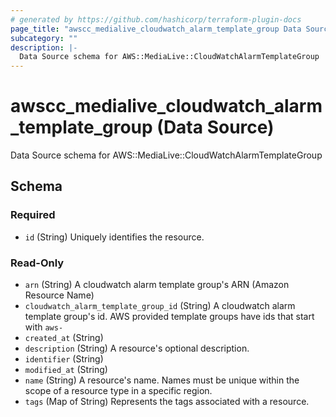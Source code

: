 ```yaml
---
# generated by https://github.com/hashicorp/terraform-plugin-docs
page_title: "awscc_medialive_cloudwatch_alarm_template_group Data Source - terraform-provider-awscc"
subcategory: ""
description: |-
  Data Source schema for AWS::MediaLive::CloudWatchAlarmTemplateGroup
---
```


# awscc_medialive_cloudwatch_alarm_template_group (Data Source)

Data Source schema for AWS::MediaLive::CloudWatchAlarmTemplateGroup



<!-- schema generated by tfplugindocs -->
## Schema

### Required

- `id` (String) Uniquely identifies the resource.

### Read-Only

- `arn` (String) A cloudwatch alarm template group's ARN (Amazon Resource Name)
- `cloudwatch_alarm_template_group_id` (String) A cloudwatch alarm template group's id. AWS provided template groups have ids that start with `aws-`
- `created_at` (String)
- `description` (String) A resource's optional description.
- `identifier` (String)
- `modified_at` (String)
- `name` (String) A resource's name. Names must be unique within the scope of a resource type in a specific region.
- `tags` (Map of String) Represents the tags associated with a resource.
